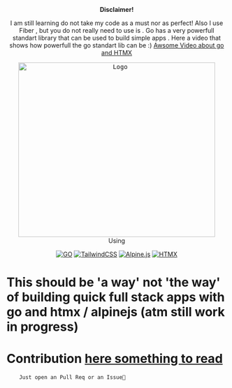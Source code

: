 
<div align="center"><b>Disclaimer!</b><p>I am still learning do not take my  code as a must nor as perfect! Also I use Fiber , but you do not really need to use is . Go has a very powerfull standart library that can be used to build simple apps . Here a video that shows how powerfull the go standart lib can be :) <a href="https://www.youtube.com/watch?v=Qi9A6-xoOkA">Awsome Video about go and HTMX</a></p></div>

<div align="center" >

<kbd>
<img src="https://static.wixstatic.com/media/21d693_5b1558fc0b114cdab5fc467d808c6888~mv2.png/v1/fit/w_2500,h_1330,al_c/21d693_5b1558fc0b114cdab5fc467d808c6888~mv2.png"  alt="Logo" height="400" width="450"/>
</kbd>
<div>Using</div>

[![GO](https://img.shields.io/badge/go-%2300ADD8.svg?style=for-the-badge&logo=go&logoColor=white)](https://golang.org/)
[![TailwindCSS](https://img.shields.io/badge/tailwindcss-%2338B2AC.svg?style=for-the-badge&logo=tailwind-css&logoColor=white)](https://tailwindcss.com/)
[![Alpine.js](https://img.shields.io/badge/alpinejs-white.svg?style=for-the-badge&logo=alpinedotjs&logoColor=%238BC0D0)](https://alpinejs.dev/)
[![HTMX](https://img.shields.io/badge/htmx-white.svg?style=for-the-badge&logo=htmx&logoColor=%999)](https://htmx.org/)

</a>
</div>

# This should be 'a way' not 'the way' of building quick full stack apps with go and htmx / alpinejs (atm still work in progress)

# Contribution <a href="Contributing.md">here something to read</a>

        Just open an Pull Req or an Issue🐙
